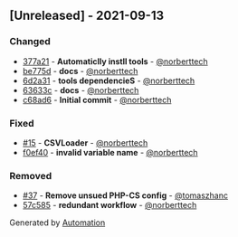 ## [Unreleased] - 2021-09-13

### Changed
- [377a21](https://github.com/flow-php/etl-adapter-csv/commit/377a219a347232105350636270b17c674975f78e) - **Automaticlly instll tools** - [@norberttech](https://github.com/norberttech)
- [be775d](https://github.com/flow-php/etl-adapter-csv/commit/be775d28c349efbf267704d99d7c6d392788b9e1) - **docs** - [@norberttech](https://github.com/norberttech)
- [6d2a31](https://github.com/flow-php/etl-adapter-csv/commit/6d2a31be222529fcf8ce53a74702544839fd60ed) - **tools dependencieS** - [@norberttech](https://github.com/norberttech)
- [63633c](https://github.com/flow-php/etl-adapter-csv/commit/63633cae23ccfa2222925a1c94c9acf9aca65e7d) - **docs** - [@norberttech](https://github.com/norberttech)
- [c68ad6](https://github.com/flow-php/etl-adapter-csv/commit/c68ad6c579a3954471e3c9c7233d3bed27cc1eb2) - **Initial commit** - [@norberttech](https://github.com/norberttech)

### Fixed
- [#15](https://github.com/flow-php/etl-adapter-csv/pull/15) - **CSVLoader** - [@norberttech](https://github.com/norberttech)
- [f0ef40](https://github.com/flow-php/etl-adapter-csv/commit/f0ef40204297eb924a9d0cbb8ef89510ba9bde8a) - **invalid variable name** - [@norberttech](https://github.com/norberttech)

### Removed
- [#37](https://github.com/flow-php/etl-adapter-csv/pull/37) - **Remove unsued PHP-CS config** - [@tomaszhanc](https://github.com/tomaszhanc)
- [57c585](https://github.com/flow-php/etl-adapter-csv/commit/57c5858a31b76eb255c450d7ad0af9b2fac5f11d) - **redundant workflow** - [@norberttech](https://github.com/norberttech)

Generated by [Automation](https://github.com/aeon-php/automation)